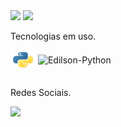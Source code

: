 <div>
  <a href="https://github.com/EdilsonDanieldeSouza"></a>
  <img height="180em" src="https://github-readme-stats.vercel.app/api?username=EdilsonDanieldeSouza&show_icons=true&theme=dark&include_all_commits=true&count_private=true"/>
  <img height="180em" src="https://github-readme-stats.vercel.app/api/top-langs/?username=EdilsonDanieldeSouza&layout=compact&langs_count=7&theme=dark"/>
</div>
  
<div>
  <p>Tecnologias em uso.</p>
  <img align="center" alt="Edilson-Python" height="30" width="40" src="https://raw.githubusercontent.com/devicons/devicon/master/icons/python/python-original.svg">
   <img align="center" alt="Edilson-Python" height="30" width="40" src="https://github.com/EdilsonDanieldeSouza/Delphi/blob/main/%C3%8Dcones%20Delphi/delphi.ico">
</div>
  
  
##
  <p> Redes Sociais.</p>
  
<div>
  <a href=https://www.linkedin.com/in/edilson-daniel-de-souza/" target="_blank"><img src="https://img.shields.io/badge/-LinkedIn-%230077B5?style=for-the-badge&logo=linkedin&logoColor=white" target="_blank"></a> 
  
</div>
